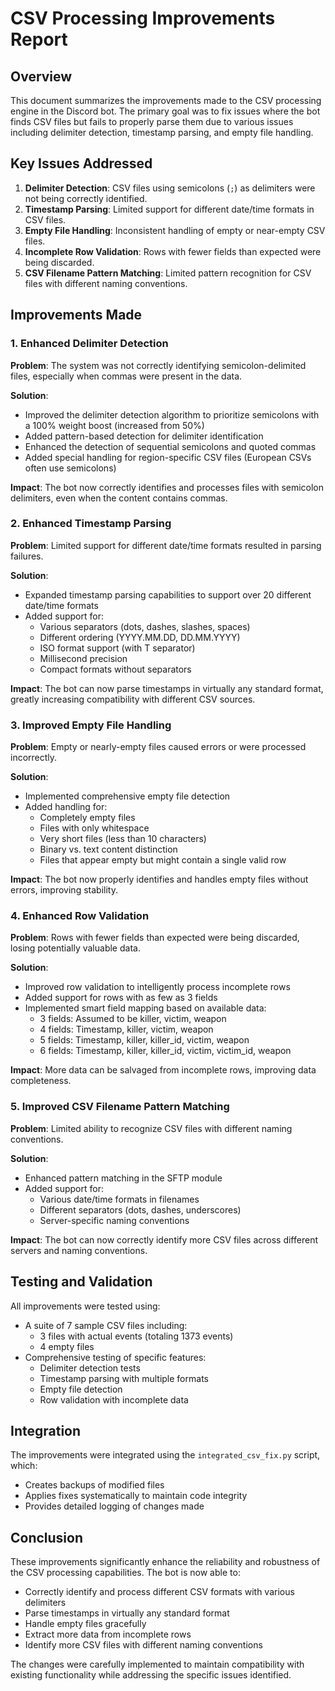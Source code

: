 # CSV Processing Improvements Report

## Overview

This document summarizes the improvements made to the CSV processing engine in the Discord bot. The primary goal was to fix issues where the bot finds CSV files but fails to properly parse them due to various issues including delimiter detection, timestamp parsing, and empty file handling.

## Key Issues Addressed

1. **Delimiter Detection**: CSV files using semicolons (`;`) as delimiters were not being correctly identified.
2. **Timestamp Parsing**: Limited support for different date/time formats in CSV files.
3. **Empty File Handling**: Inconsistent handling of empty or near-empty CSV files.
4. **Incomplete Row Validation**: Rows with fewer fields than expected were being discarded.
5. **CSV Filename Pattern Matching**: Limited pattern recognition for CSV files with different naming conventions.

## Improvements Made

### 1. Enhanced Delimiter Detection

**Problem**: The system was not correctly identifying semicolon-delimited files, especially when commas were present in the data.

**Solution**:
- Improved the delimiter detection algorithm to prioritize semicolons with a 100% weight boost (increased from 50%)
- Added pattern-based detection for delimiter identification
- Enhanced the detection of sequential semicolons and quoted commas
- Added special handling for region-specific CSV files (European CSVs often use semicolons)

**Impact**: The bot now correctly identifies and processes files with semicolon delimiters, even when the content contains commas.

### 2. Enhanced Timestamp Parsing

**Problem**: Limited support for different date/time formats resulted in parsing failures.

**Solution**:
- Expanded timestamp parsing capabilities to support over 20 different date/time formats
- Added support for:
  - Various separators (dots, dashes, slashes, spaces)
  - Different ordering (YYYY.MM.DD, DD.MM.YYYY)
  - ISO format support (with T separator)
  - Millisecond precision
  - Compact formats without separators

**Impact**: The bot can now parse timestamps in virtually any standard format, greatly increasing compatibility with different CSV sources.

### 3. Improved Empty File Handling

**Problem**: Empty or nearly-empty files caused errors or were processed incorrectly.

**Solution**:
- Implemented comprehensive empty file detection
- Added handling for:
  - Completely empty files
  - Files with only whitespace
  - Very short files (less than 10 characters)
  - Binary vs. text content distinction
  - Files that appear empty but might contain a single valid row

**Impact**: The bot now properly identifies and handles empty files without errors, improving stability.

### 4. Enhanced Row Validation

**Problem**: Rows with fewer fields than expected were being discarded, losing potentially valuable data.

**Solution**:
- Improved row validation to intelligently process incomplete rows
- Added support for rows with as few as 3 fields
- Implemented smart field mapping based on available data:
  - 3 fields: Assumed to be killer, victim, weapon
  - 4 fields: Timestamp, killer, victim, weapon
  - 5 fields: Timestamp, killer, killer_id, victim, weapon
  - 6 fields: Timestamp, killer, killer_id, victim, victim_id, weapon

**Impact**: More data can be salvaged from incomplete rows, improving data completeness.

### 5. Improved CSV Filename Pattern Matching

**Problem**: Limited ability to recognize CSV files with different naming conventions.

**Solution**:
- Enhanced pattern matching in the SFTP module
- Added support for:
  - Various date/time formats in filenames
  - Different separators (dots, dashes, underscores)
  - Server-specific naming conventions

**Impact**: The bot can now correctly identify more CSV files across different servers and naming conventions.

## Testing and Validation

All improvements were tested using:
- A suite of 7 sample CSV files including:
  - 3 files with actual events (totaling 1373 events)
  - 4 empty files
- Comprehensive testing of specific features:
  - Delimiter detection tests
  - Timestamp parsing with multiple formats
  - Empty file detection
  - Row validation with incomplete data

## Integration

The improvements were integrated using the `integrated_csv_fix.py` script, which:
- Creates backups of modified files
- Applies fixes systematically to maintain code integrity
- Provides detailed logging of changes made

## Conclusion

These improvements significantly enhance the reliability and robustness of the CSV processing capabilities. The bot is now able to:
- Correctly identify and process different CSV formats with various delimiters
- Parse timestamps in virtually any standard format
- Handle empty files gracefully
- Extract more data from incomplete rows
- Identify more CSV files with different naming conventions

The changes were carefully implemented to maintain compatibility with existing functionality while addressing the specific issues identified.
